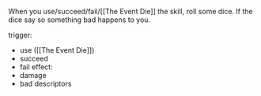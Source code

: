 When you use/succeed/fail/[[The Event Die]] the skill, roll some dice. If the dice say so something bad happens to you.

trigger:
- use ([[The Event Die]])
- succeed
- fail
effect:
- damage
- bad descriptors